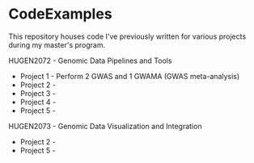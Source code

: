 # CodeExamples

This repository houses code I've previously written for various projects during my master's program.

HUGEN2072 - Genomic Data Pipelines and Tools
* Project 1 - Perform 2 GWAS and 1 GWAMA (GWAS meta-analysis)
* Project 2 - 
* Project 3 -
* Project 4 -
* Project 5 -

HUGEN2073 - Genomic Data Visualization and Integration
* Project 2 -
* Project 5 -
